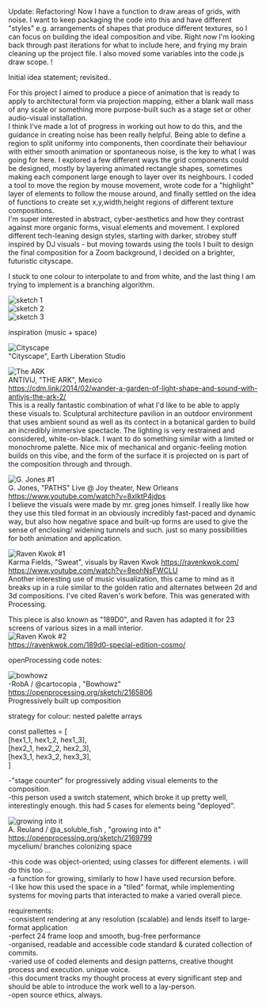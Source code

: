 

Update: Refactoring! Now I have a function to draw areas of grids, with noise. I want to keep packaging the code into this and have different "styles" e.g. arrangements of shapes that produce different textures, so I can focus on building the ideal composition and vibe.
Right now I'm looking back through past iterations for what to include here, and frying my brain cleaning up the project file. I also moved some variables into the code.js draw scope.
!




Initial idea statement; revisited..

For this project I aimed to produce a piece of animation that is ready to apply to architectural form via projection mapping, either a blank wall mass of any scale or something more purpose-built such as a stage set or other audio-visual installation.\
I think I've made a lot of progress in working out how to do this, and the guidance in creating noise has been really helpful. Being able to define a region to split uniformy into components, then coordinate their behaviour with either smooth animation or spontaneous noise, is the key to what I was going for here. 
I explored a few different ways the grid components could be designed, mostly by layering animated rectangle shapes, sometimes making each component large enough to layer over its neighbours. I coded a tool to move the region by mouse movement, wrote code for a "highlight" layer of elements to follow the mouse around, and finally settled on the idea of functions to create set x,y,width,height regions of different texture compositions.\
I'm super interested in abstract, cyber-aesthetics and how they contrast against more organic forms, visual elements and movement. 
I explored different tech-leaning design styles, starting with darker, strobey stuff inspired by DJ visuals - but moving towards using the tools I built to design the final composition for a Zoom background, I decided on a brighter, futuristic cityscape.

I stuck to one colour to interpolate to and from white, and the last thing I am trying to implement is a branching algorithm.

![sketch 1](https://github.com/23-MDDN342/parameterised-space-robin-haxx/blob/master/sketch.jpg?raw=true)\
![sketch 2](https://github.com/23-MDDN342/parameterised-space-robin-haxx/blob/master/readmeImages/sketch2.jpg?raw=true)\
![sketch 3](https://github.com/23-MDDN342/parameterised-space-robin-haxx/blob/master/readmeImages/sketch3.jpg?raw=true)

inspiration (music + space)

![Cityscape](https://github.com/23-MDDN342/parameterised-space-robin-haxx/blob/master/readmeImages/cityscape.png?raw=true)\
"Cityscape", Earth Liberation Studio

![The ARK](https://github.com/23-MDDN342/parameterised-space-robin-haxx/blob/master/readmeImages/theArk.png?raw=true)\
ANTIVIJ, "THE ARK", Mexico \
https://cdm.link/2014/02/wander-a-garden-of-light-shape-and-sound-with-antivjs-the-ark-2/ \
This is a really fantastic combination of what I'd like to be able to apply these visuals to. Sculptural architecture pavilion in an outdoor environment that uses ambient sound as well as its contect in a botanical garden to build an incredibly immersive spectacle. The lighting is very restrained and considered, white-on-black. I want to do something similar with a limited or monochrome palette. Nice mix of mechanical and organic-feeling motion builds on this vibe, and the form of the surface it is projected on is part of the composition through and through.

![G. Jones #1](https://github.com/23-MDDN342/parameterised-space-robin-haxx/blob/master/readmeImages/gJones1.png?raw=true)\
G. Jones, "PATHS" Live @ Joy theater, New Orleans\
https://www.youtube.com/watch?v=8xlktP4jdps \
I believe the visuals were made by mr. greg jones himself. I really like how they use this tiled format in an obviously incredibly fast-paced and dynamic way, but also how negative space and built-up forms are used to give the sense of enclosing/ widening tunnels and such. just so many possibilities for both animation and application.

![Raven Kwok #1](https://github.com/23-MDDN342/parameterised-space-robin-haxx/blob/master/readmeImages/karmaFields1.png?raw=true)\
Karma Fields, "Sweat", visuals by Raven Kwok https://ravenkwok.com/ \
https://www.youtube.com/watch?v=8eohNsFWCLU \
Another interesting use of music visualization, this came to mind as it breaks up in a rule similar to the golden ratio and alternates between 2d and 3d compositions. I've cited Raven's work before. This was generated with Processing.

This piece is also known as "189D0", and Raven has adapted it for 23 screens of various sizes in a mall interior. \
![Raven Kwok #2](https://github.com/23-MDDN342/parameterised-space-robin-haxx/blob/master/readmeImages/ravenKwok2.png?raw=true)\
https://ravenkwok.com/189d0-special-edition-cosmo/

openProcessing code notes:

![bowhowz](https://github.com/23-MDDN342/parameterised-space-robin-haxx/blob/master/readmeImages/bowhowz.png?raw=true)\
-RobA / @cartocopia , "Bowhowz"\
https://openprocessing.org/sketch/2165806 \
Progressively built up composition

strategy for colour: nested palette arrays

const pallettes = [\
    [hex1_1, hex1_2, hex1_3],\
    [hex2_1, hex2_2, hex2_3],\
    [hex3_1, hex3_2, hex3_3],\
]

-"stage counter" for progressively adding visual elements to the composition. \
-this person used a switch statement, which broke it up pretty well,
interestingly enough. this had 5 cases for elements being "deployed".

![growing into it](https://github.com/23-MDDN342/parameterised-space-robin-haxx/blob/master/readmeImages/growingIntoIt.png?raw=true)\
A. Reuland / @a_soluble_fish , "growing into it"\
https://openprocessing.org/sketch/2169799 \
mycelium/ branches colonizing space

-this code was object-oriented; using classes for different elements.
i will do this too ...\
-a function for growing, similarly to how I have used recursion before.\
-I like how this used the space in a "tiled" format, while implementing
systems for moving parts that interacted to make a varied overall piece.

requirements:\
-consistent rendering at any resolution (scalable) and lends 
 itself to large-format application\
-perfect 24 frame loop and smooth, bug-free performance\
-organised, readable and accessible code standard
 & curated collection of commits. \
-varied use of coded elements and design patterns, creative 
 thought process and execution. unique voice.\
-this document tracks my thought process at every significant step
 and should be able to introduce the work well to a lay-person.\
-open source ethics, always.
